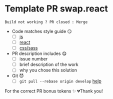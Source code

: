 # Template PR swap.react

`Build not working ? PR closed : Merge`

* Code matches style guide 😏
  - [ ] [js](https://github.com/airbnb/javascript#ecmascript-6-es-2015-styles)
  - [ ] [react](https://github.com/airbnb/javascript/tree/master/react)
  - [ ] [css/sass](https://github.com/airbnb/css)
* PR description includes  😋
  - [ ] issue number
  - [ ] brief description of the work
  - [ ] why you chose this solution
* Git 😈
  - [ ] `git pull --rebase origin develop` [help](https://git-scm.com/book/en/v2/Git-Branching-Rebasing)

For the correct PR bonus tokens ✨
💔Thank you!
